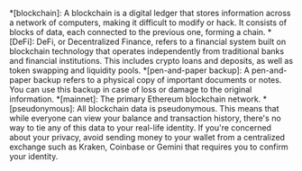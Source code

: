 *[blockchain]: A blockchain is a digital ledger that stores information across a network of computers,  making it difficult to modify or hack. It consists of blocks of data, each connected to the previous one, forming a chain.
*[DeFi]: DeFi, or Decentralized Finance, refers to a financial system built on blockchain technology that operates independently from traditional banks and financial institutions. This includes crypto loans and deposits, as well as token swapping and liquidity pools.
*[pen-and-paper backup]: A pen-and-paper backup refers to a physical copy of important documents or notes. You can use this backup in case of loss or damage to the original information.
*[mainnet]: The primary Ethereum blockchain network.
*[pseudonymous]: All blockchain data is pseudonymous. This means that while everyone can view your balance and transaction history, there's no way to tie any of this data to your real-life identity. If you're concerned about your privacy, avoid sending money to your wallet from a centralized exchange such as Kraken, Coinbase or Gemini that requires you to confirm your identity.
